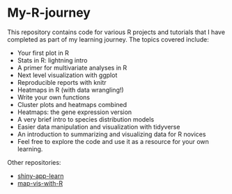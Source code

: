 # My-R-journey
This repository contains code for various R projects and tutorials that I have completed as part of my learning journey. The topics covered include:

- Your first plot in R
- Stats in R: lightning intro
- A primer for multivariate analyses in R
- Next level visualization with ggplot
- Reproducible reports with knitr
- Heatmaps in R (with data wrangling!)
- Write your own functions
- Cluster plots and heatmaps combined
- Heatmaps: the gene expression version
- A very brief intro to species distribution models
- Easier data manipulation and visualization with tidyverse
- An introduction to summarizing and visualizing data for R novices
- Feel free to explore the code and use it as a resource for your own learning.

Other repositories:

- [shiny-app-learn](https://github.com/sanjayv2002/shiny-app-learn)
- [map-vis-with-R](https://github.com/sanjayv2002/map-vis-with-R)



